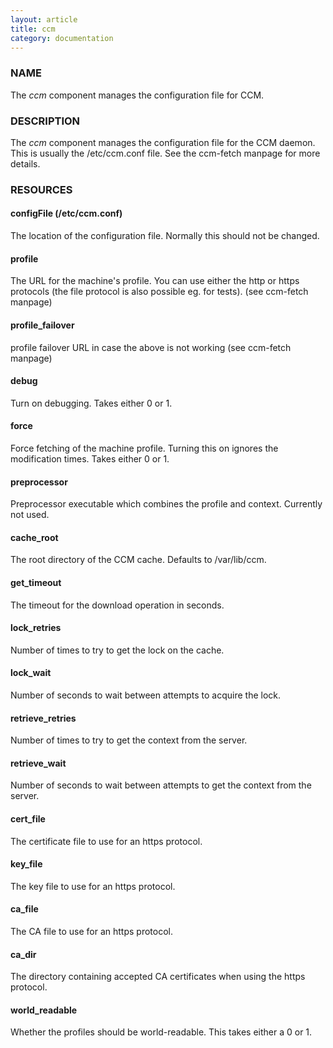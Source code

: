 ```yaml
---
layout: article
title: ccm
category: documentation
---
```

### NAME

The _ccm_ component manages the configuration file
for CCM.

### DESCRIPTION

The _ccm_ component manages the configuration file for the CCM
daemon.  This is usually the /etc/ccm.conf file. See the ccm-fetch
manpage for more details.

### RESOURCES

#### configFile (/etc/ccm.conf)

The location of the configuration file.  Normally this should not be
changed.

#### 

#### profile

The URL for the machine's profile.  You can use either the http or
https protocols (the file protocol is also possible eg. for tests).
(see ccm-fetch manpage)

#### profile\_failover

profile failover URL in case the above is not working (see ccm-fetch manpage)

#### debug

Turn on debugging.  Takes either 0 or 1.

#### force

Force fetching of the machine profile.  Turning this on ignores the
modification times.  Takes either 0 or 1.

#### preprocessor

Preprocessor executable which combines the profile and context.
Currently not used.

#### cache\_root

The root directory of the CCM cache.  Defaults to /var/lib/ccm.

#### get\_timeout

The timeout for the download operation in seconds.

#### lock\_retries

Number of times to try to get the lock on the cache.

#### lock\_wait

Number of seconds to wait between attempts to acquire the lock.

#### retrieve\_retries

Number of times to try to get the context from the server.

#### retrieve\_wait

Number of seconds to wait between attempts to get the context from the
server.

#### cert\_file

The certificate file to use for an https protocol.

#### key\_file

The key file to use for an https protocol.

#### ca\_file

The CA file to use for an https protocol.

#### ca\_dir

The directory containing accepted CA certificates when using the https
protocol.

#### world\_readable

Whether the profiles should be world-readable.  This takes either a 0
or 1.
